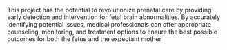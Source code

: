 This project has the potential to revolutionize prenatal care by providing early detection and intervention for fetal brain abnormalities. By accurately identifying potential issues, medical professionals can offer appropriate counseling, monitoring, and treatment options to ensure the best possible outcomes for both the fetus and the expectant mother
